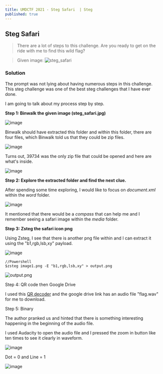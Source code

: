 ```yaml
---
title: UMDCTF 2021 - Steg Safari  | Steg
published: true
---
```


## [](#header-2)Steg Safari
> There are a lot of steps to this challenge. Are you ready to get on the ride with me to find this wild flag?

> Given image: ![steg_safari](https://user-images.githubusercontent.com/81070073/115165332-3157aa00-a062-11eb-8c87-e809c3c0d6c1.jpg)

### [](#header-3)Solution

The prompt was not lying about having numerous steps in this challenge. This steg challenge was one of the best steg challenges that I have ever done.

I am going to talk about my process step by step.

**Step 1: Binwalk the given image (steg_safari.jpg)**

![image](https://user-images.githubusercontent.com/81070073/115165416-b216a600-a062-11eb-8528-36bbb77abca3.png)

Binwalk should have extracted this folder and within this folder, there are four files, which Binwalk told us that they could be zip files.

![image](https://user-images.githubusercontent.com/81070073/115165473-e38f7180-a062-11eb-8df8-3d720bbe7daf.png)

Turns out, 39734 was the only zip file that could be opened and here are what's inside.

![image](https://user-images.githubusercontent.com/81070073/115165546-3406cf00-a063-11eb-80b7-72f016d7e853.png)

**Step 2: Explore the extracted folder and find the next clue.**

After spending some time exploring, I would like to focus on _document.xml_ within the _word_ folder.

![image](https://user-images.githubusercontent.com/81070073/115165612-80eaa580-a063-11eb-9b7c-ef8a512bc550.png)

It mentioned that there would be a *compass* that can help me and I remember seeing a safari image within the _media_ folder.

**Step 3: Zsteg the safari icon png**

Using Zsteg, I see that there is another png file within and I can extract it using the "b1,rgb,lsb,xy" payload.

![image](https://user-images.githubusercontent.com/81070073/115165728-1ab25280-a064-11eb-9d2b-5cb125493fd5.png)

```
//Powershell
$zsteg image1.png -E "b1,rgb,lsb,xy" > output.png
```

![output.png](https://user-images.githubusercontent.com/81070073/115165801-81377080-a064-11eb-8688-db9d872f1969.png)

Step 4: QR code then Google Drive

I used this [QR decoder](https://zxing.org/w/decode) and the google drive link has an audio file "flag.wav" for me to download.

Step 5: Binary

The author pranked us and hinted that there is something interesting happening in the beginning of the audio file.

I used Audacity to open the audio file and I pressed the zoom in button like ten times to see it clearly in waveform.

![image](https://user-images.githubusercontent.com/81070073/115165923-3ec26380-a065-11eb-85ce-e5e5ee93ff68.png)

Dot = 0 and Line = 1

![image](https://user-images.githubusercontent.com/81070073/115165966-91038480-a065-11eb-91bb-89f9841e4a5e.png)
